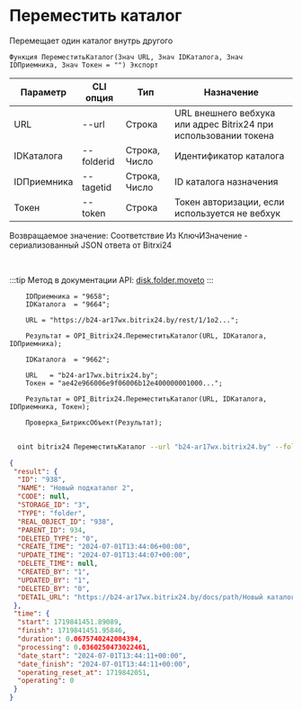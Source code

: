﻿---
sidebar_position: 4
---

# Переместить каталог
 Перемещает один каталог внутрь другого



`Функция ПереместитьКаталог(Знач URL, Знач IDКаталога, Знач IDПриемника, Знач Токен = "") Экспорт`

  | Параметр | CLI опция | Тип | Назначение |
  |-|-|-|-|
  | URL | --url | Строка | URL внешнего вебхука или адрес Bitrix24 при использовании токена |
  | IDКаталога | --folderid | Строка, Число | Идентификатор каталога |
  | IDПриемника | --tagetid | Строка, Число | ID каталога назначения |
  | Токен | --token | Строка | Токен авторизации, если используется не вебхук |

  
  Возвращаемое значение:   Соответствие Из КлючИЗначение - сериализованный JSON ответа от Bitrxi24

<br/>

:::tip
Метод в документации API: [disk.folder.moveto](https://dev.1c-bitrix.ru/rest_help/disk/folder/disk_folder_moveto.php)
:::
<br/>


```bsl title="Пример кода"
    IDПриемника = "9658";
    IDКаталога  = "9664";

    URL = "https://b24-ar17wx.bitrix24.by/rest/1/1o2...";

    Результат = OPI_Bitrix24.ПереместитьКаталог(URL, IDКаталога, IDПриемника);

    IDКаталога  = "9662";

    URL   = "b24-ar17wx.bitrix24.by";
    Токен = "ae42e966006e9f06006b12e400000001000...";

    Результат = OPI_Bitrix24.ПереместитьКаталог(URL, IDКаталога, IDПриемника, Токен);

    Проверка_БитриксОбъект(Результат);
```



```sh title="Пример команды CLI"
    
  oint bitrix24 ПереместитьКаталог --url "b24-ar17wx.bitrix24.by" --folderid "2492" --tagetid "2488" --token "56898d66006e9f06006b12e400000001000..."

```

```json title="Результат"
{
 "result": {
  "ID": "938",
  "NAME": "Новый подкаталог 2",
  "CODE": null,
  "STORAGE_ID": "3",
  "TYPE": "folder",
  "REAL_OBJECT_ID": "938",
  "PARENT_ID": 934,
  "DELETED_TYPE": "0",
  "CREATE_TIME": "2024-07-01T13:44:06+00:00",
  "UPDATE_TIME": "2024-07-01T13:44:07+00:00",
  "DELETE_TIME": null,
  "CREATED_BY": "1",
  "UPDATED_BY": "1",
  "DELETED_BY": "0",
  "DETAIL_URL": "https://b24-ar17wx.bitrix24.by/docs/path/Новый каталог 2/Новый подкаталог 2"
 },
 "time": {
  "start": 1719841451.89089,
  "finish": 1719841451.95846,
  "duration": 0.0675740242004394,
  "processing": 0.0360250473022461,
  "date_start": "2024-07-01T13:44:11+00:00",
  "date_finish": "2024-07-01T13:44:11+00:00",
  "operating_reset_at": 1719842051,
  "operating": 0
 }
}
```
